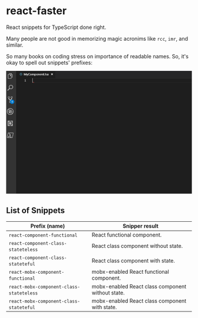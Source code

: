 # react-faster

React snippets for TypeScript done right.

Many people are not good in memorizing magic acronims like `rcc`, `imr`, and similar.

So many books on coding stress on importance of readable names. So, it's okay to spell out snippets' prefixes:

![](./images/v0-0-2--main-demo.gif)

## List of Snippets

| Prefix (name)                            | Snipper result                                    |
|------------------------------------------|---------------------------------------------------|
| `react-component-functional`             | React functional component.                       |
| `react-component-class-stateteless`      | React class component without state. |
| `react-component-class-stateteful`       | React class component with state. |
| `react-mobx-component-functional`        | mobx-enabled React functional component.          |
| `react-mobx-component-class-stateteless` | mobx-enabled React class component without state. |
| `react-mobx-component-class-stateteful`  | mobx-enabled React class component with state.    |
